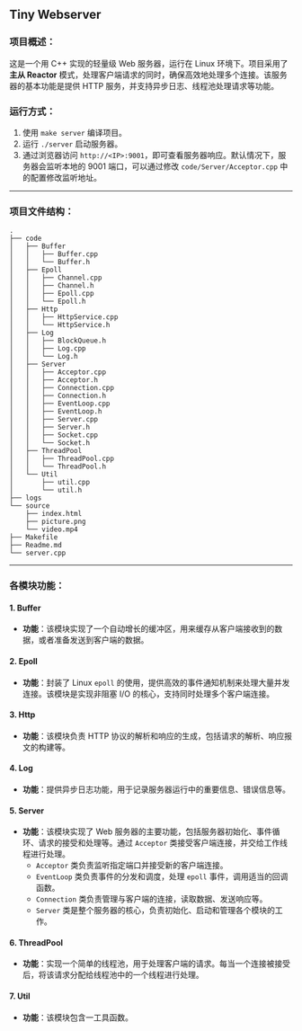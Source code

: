 

## Tiny Webserver

### 项目概述：
这是一个用 C++ 实现的轻量级 Web 服务器，运行在 Linux 环境下。项目采用了 **主从 Reactor** 模式，处理客户端请求的同时，确保高效地处理多个连接。该服务器的基本功能是提供 HTTP 服务，并支持异步日志、线程池处理请求等功能。

### 运行方式：
1. 使用 `make server` 编译项目。
2. 运行 `./server` 启动服务器。
3. 通过浏览器访问 `http://<IP>:9001`，即可查看服务器响应。默认情况下，服务器会监听本地的 9001 端口，可以通过修改 `code/Server/Acceptor.cpp` 中的配置修改监听地址。

---

### 项目文件结构：

```
.
├── code
│   ├── Buffer
│   │   ├── Buffer.cpp
│   │   └── Buffer.h
│   ├── Epoll
│   │   ├── Channel.cpp
│   │   ├── Channel.h
│   │   ├── Epoll.cpp
│   │   └── Epoll.h
│   ├── Http
│   │   ├── HttpService.cpp
│   │   └── HttpService.h
│   ├── Log
│   │   ├── BlockQueue.h
│   │   ├── Log.cpp
│   │   └── Log.h
│   ├── Server
│   │   ├── Acceptor.cpp
│   │   ├── Acceptor.h
│   │   ├── Connection.cpp
│   │   ├── Connection.h
│   │   ├── EventLoop.cpp
│   │   ├── EventLoop.h
│   │   ├── Server.cpp
│   │   ├── Server.h
│   │   ├── Socket.cpp
│   │   └── Socket.h
│   ├── ThreadPool
│   │   ├── ThreadPool.cpp
│   │   └── ThreadPool.h
│   └── Util
│       ├── util.cpp
│       └── util.h
├── logs
└── source
    ├── index.html
    ├── picture.png
    └── video.mp4
├── Makefile
├── Readme.md
└── server.cpp
```

---

### 各模块功能：

#### 1. **Buffer**
   - **功能**：该模块实现了一个自动增长的缓冲区，用来缓存从客户端接收到的数据，或者准备发送到客户端的数据。
#### 2. **Epoll**
   - **功能**：封装了 Linux `epoll` 的使用，提供高效的事件通知机制来处理大量并发连接。该模块是实现非阻塞 I/O 的核心，支持同时处理多个客户端连接。

#### 3. **Http**
   - **功能**：该模块负责 HTTP 协议的解析和响应的生成，包括请求的解析、响应报文的构建等。

#### 4. **Log**
   - **功能**：提供异步日志功能，用于记录服务器运行中的重要信息、错误信息等。


#### 5. **Server**
   - **功能**：该模块实现了 Web 服务器的主要功能，包括服务器初始化、事件循环、请求的接受和处理等。通过 `Acceptor` 类接受客户端连接，并交给工作线程进行处理。
     - `Acceptor` 类负责监听指定端口并接受新的客户端连接。
     - `EventLoop` 类负责事件的分发和调度，处理 `epoll` 事件，调用适当的回调函数。
     - `Connection` 类负责管理与客户端的连接，读取数据、发送响应等。
     - `Server` 类是整个服务器的核心，负责初始化、启动和管理各个模块的工作。

#### 6. **ThreadPool**
   - **功能**：实现一个简单的线程池，用于处理客户端的请求。每当一个连接被接受后，将该请求分配给线程池中的一个线程进行处理。


#### 7. **Util**
   - **功能**：该模块包含一工具函数。


